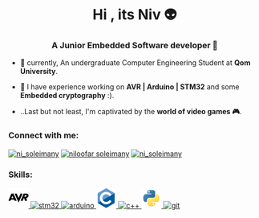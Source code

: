 <h1 align="center">Hi , its Niv 👽</h1>
<h3 align="center">A Junior Embedded Software developer 👾</h3>

- 🤿 currently, An undergraduate Computer Engineering Student at **Qom University**.

- 🔌 I have experience working on **AVR | Arduino | STM32** and some **Embedded cryptography** :).

- ..Last but not least, I'm captivated by the **world of video games 🎮**.

<h3 align="left">Connect with me:</h3>
<p align="left">
<a href="https://twitter.com/ni_soleimany" target="blank"><img align="center" src="https://raw.githubusercontent.com/rahuldkjain/github-profile-readme-generator/master/src/images/icons/Social/twitter.svg" alt="ni_soleimany" height="30" width="40" /></a>
<a href="https://linkedin.com/in/niloofar soleimany" target="blank"><img align="center" src="https://raw.githubusercontent.com/rahuldkjain/github-profile-readme-generator/master/src/images/icons/Social/linked-in-alt.svg" alt="niloofar soleimany" height="30" width="40" /></a>
<a href="https://instagram.com/ni_soleimany" target="blank"><img align="center" src="https://raw.githubusercontent.com/rahuldkjain/github-profile-readme-generator/master/src/images/icons/Social/instagram.svg" alt="ni_soleimany" height="30" width="40" /></a>
</p>

<h3 align="left">Skills:</h3>
<p align="left">
  <a href="https://www.microchip.com/design-centers/8-bit/avr-mcus" target="_blank" rel="noreferrer"> 
    <img src="assets/avr-logo.png" alt="avr" width="40" height="40"/> 
  </a>
  <a href="https://www.st.com/en/microcontrollers-microprocessors/stm32-32-bit-arm-cortex-mcus.html" target="_blank" rel="noreferrer"> 
    <img src="https://encrypted-tbn0.gstatic.com/images?q=tbn:ANd9GcR75lwToHDevWiUhykEIdcmcsTXRc2BUVy2ww&s" alt="stm32" width="40" height="40"/> 
  </a> 
  <a href="https://www.arduino.cc/" target="_blank" rel="noreferrer"> 
    <img src="https://cdn.worldvectorlogo.com/logos/arduino-1.svg" alt="arduino" width="40" height="40"/> 
  </a> 
  <a href="https://www.cprogramming.com/" target="_blank" rel="noreferrer"> 
    <img src="https://raw.githubusercontent.com/devicons/devicon/master/icons/c/c-original.svg" alt="c" width="40" height="40"/> 
  </a> 
  <a href="https://www.cprogramming.com/" target="_blank" rel="noreferrer"> 
    <img src="https://upload.wikimedia.org/wikipedia/commons/thumb/1/18/ISO_C%2B%2B_Logo.svg/1822px-ISO_C%2B%2B_Logo.svg.png" alt="c++" width="40" height="40"/> 
  </a> 
  <a href="https://www.python.org" target="_blank" rel="noreferrer"> 
    <img src="https://raw.githubusercontent.com/devicons/devicon/master/icons/python/python-original.svg" alt="python" width="40" height="40"/> 
  </a> 
  <a href="https://git-scm.com/" target="_blank" rel="noreferrer"> 
    <img src="https://www.vectorlogo.zone/logos/git-scm/git-scm-icon.svg" alt="git" width="40" height="40"/> 
  </a> 
</p>

